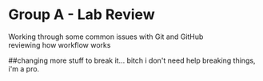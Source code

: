 # Group A - Lab Review
Working through some common issues with Git and GitHub  
reviewing how workflow works

##changing more stuff to break it...
bitch i don't need help breaking things, i'm a pro.

